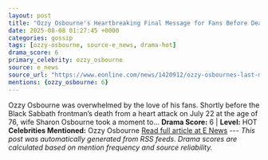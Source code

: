 ```yaml
---
layout: post
title: "Ozzy Osbourne's Heartbreaking Final Message for Fans Before Death"
date: 2025-08-08 01:27:45 +0000
categories: gossip
tags: [ozzy-osbourne, source-e_news, drama-hot]
drama_score: 6
primary_celebrity: ozzy_osbourne
source: e_news
source_url: "https://www.eonline.com/news/1420912/ozzy-osbournes-last-message-to-fans-before-death?cmpid=rss-syndicate-genericrss-us-top_stories"
mentions: {ozzy_osbourne: 6}
---
```


Ozzy Osbourne was overwhelmed by the love of his fans. Shortly before the Black Sabbath frontman’s death from a heart attack on July 22 at the age of 76, wife Sharon Osbourne took a moment to... **Drama Score:** 6 | **Level:** HOT **Celebrities Mentioned:** Ozzy Osbourne [Read full article at E News](https://www.eonline.com/news/1420912/ozzy-osbournes-last-message-to-fans-before-death?cmpid=rss-syndicate-genericrss-us-top_stories) --- *This post was automatically generated from RSS feeds. Drama scores are calculated based on mention frequency and source reliability.*